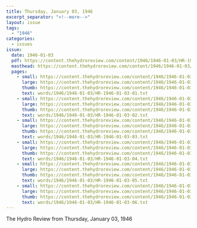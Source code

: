 ```yaml
---
title: Thursday, January 03, 1946
excerpt_separator: "<!--more-->"
layout: issue
tags:
  - "1946"
categories:
  - issues
issue:
  date: 1946-01-03
  pdf: https://content.thehydroreview.com/content/1946/1946-01-03/HR-1946-01-03.pdf
  masthead: https://content.thehydroreview.com/content/1946/1946-01-03/masthead/HR-1946-01-03.jpg
  pages:
    - small: https://content.thehydroreview.com/content/1946/1946-01-03/small/HR-1946-01-03-01.jpg
      large: https://content.thehydroreview.com/content/1946/1946-01-03/large/HR-1946-01-03-01.jpg
      thumb: https://content.thehydroreview.com/content/1946/1946-01-03/thumbnails/HR-1946-01-03-01.jpg
      text: words/1946/1946-01-03/HR-1946-01-03-01.txt
    - small: https://content.thehydroreview.com/content/1946/1946-01-03/small/HR-1946-01-03-02.jpg
      large: https://content.thehydroreview.com/content/1946/1946-01-03/large/HR-1946-01-03-02.jpg
      thumb: https://content.thehydroreview.com/content/1946/1946-01-03/thumbnails/HR-1946-01-03-02.jpg
      text: words/1946/1946-01-03/HR-1946-01-03-02.txt
    - small: https://content.thehydroreview.com/content/1946/1946-01-03/small/HR-1946-01-03-03.jpg
      large: https://content.thehydroreview.com/content/1946/1946-01-03/large/HR-1946-01-03-03.jpg
      thumb: https://content.thehydroreview.com/content/1946/1946-01-03/thumbnails/HR-1946-01-03-03.jpg
      text: words/1946/1946-01-03/HR-1946-01-03-03.txt
    - small: https://content.thehydroreview.com/content/1946/1946-01-03/small/HR-1946-01-03-04.jpg
      large: https://content.thehydroreview.com/content/1946/1946-01-03/large/HR-1946-01-03-04.jpg
      thumb: https://content.thehydroreview.com/content/1946/1946-01-03/thumbnails/HR-1946-01-03-04.jpg
      text: words/1946/1946-01-03/HR-1946-01-03-04.txt
    - small: https://content.thehydroreview.com/content/1946/1946-01-03/small/HR-1946-01-03-05.jpg
      large: https://content.thehydroreview.com/content/1946/1946-01-03/large/HR-1946-01-03-05.jpg
      thumb: https://content.thehydroreview.com/content/1946/1946-01-03/thumbnails/HR-1946-01-03-05.jpg
      text: words/1946/1946-01-03/HR-1946-01-03-05.txt
    - small: https://content.thehydroreview.com/content/1946/1946-01-03/small/HR-1946-01-03-06.jpg
      large: https://content.thehydroreview.com/content/1946/1946-01-03/large/HR-1946-01-03-06.jpg
      thumb: https://content.thehydroreview.com/content/1946/1946-01-03/thumbnails/HR-1946-01-03-06.jpg
      text: words/1946/1946-01-03/HR-1946-01-03-06.txt
---
```


The Hydro Review from Thursday, January 03, 1946

<!--more-->


